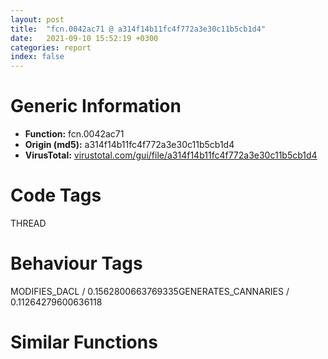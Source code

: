 ```yaml
---
layout: post
title:  "fcn.0042ac71 @ a314f14b11fc4f772a3e30c11b5cb1d4"
date:   2021-09-10 15:52:19 +0300
categories: report
index: false
---
```


# Generic Information
- **Function:** fcn.0042ac71
- **Origin (md5):** a314f14b11fc4f772a3e30c11b5cb1d4
- **VirusTotal:** [virustotal.com/gui/file/a314f14b11fc4f772a3e30c11b5cb1d4][virustotal_ref]

# Code Tags
<span class="tag" id="THREAD">THREAD</span>


# Behaviour Tags
<span class="bhv-tag" id="MODIFIES_DACL">MODIFIES_DACL / 0.1562800663769335</span><span class="bhv-tag" id="GENERATES_CANNARIES">GENERATES_CANNARIES / 0.11264279600636118</span>

# Similar Functions
<script type="text/javascript" src="https://www.gstatic.com/charts/loader.js"></script>
<script type="text/javascript">

    google.charts.load('current', {'packages':['corechart']});
    google.charts.setOnLoadCallback(drawChart);

    function drawChart() {
    var data = new google.visualization.DataTable();
        data.addColumn('number', 'X');
        data.addColumn('number', 'Y');
        data.addColumn({type: 'string', role: 'tooltip', 'p': {'html': true}});
        data.addColumn({'type': 'string', 'role': 'style'});
        
        data.addRows([
    [-105.1242904663086, -189.48851013183594, '<b><a href="/report/fcn.0042ac71@a314f14b11fc4f772a3e30c11b5cb1d4">fcn.0042ac71</a><br>@a314f14b11fc4f772a3e30c11b5cb1d4</b><br>', 'point { fill-color: #e0440e; }'],
[-66.89827728271484, -105.40121459960938, '<b><a href="/report/fcn.0042ac71@b8b9cf6862b0d68d10750002e5baaf97">fcn.0042ac71</a><br>@b8b9cf6862b0d68d10750002e5baaf97</b><br>', 'null'],
[-187.03846740722656, -273.5187683105469, '<b><a href="/report/fcn.0042d4bf@96a869ae624ddb4834a1d5a829f85469">fcn.0042d4bf</a><br>@96a869ae624ddb4834a1d5a829f85469</b><br>', 'null'],
[-139.43833923339844, -40.493289947509766, '<b><a href="/report/fcn.0042ac71@9571c7458fae91969aaed3955e433f49">fcn.0042ac71</a><br>@9571c7458fae91969aaed3955e433f49</b><br>', 'null'],
[-3.4616684913635254, 123.65243530273438, '<b><a href="/report/fcn.0042e206@a314f14b11fc4f772a3e30c11b5cb1d4">fcn.0042e206</a><br>@a314f14b11fc4f772a3e30c11b5cb1d4</b><br>', 'null'],
[-224.5797882080078, -71.19628143310547, '<b><a href="/report/fcn.0042ac71@146b14fc12cf789043a79d4f548a23bf">fcn.0042ac71</a><br>@146b14fc12cf789043a79d4f548a23bf</b><br>', 'null'],
[-75.36039733886719, 91.78337097167969, '<b><a href="/report/fcn.0042e206@e83552e81a6f265fd7baa50402d3d47d">fcn.0042e206</a><br>@e83552e81a6f265fd7baa50402d3d47d</b><br>', 'null'],
[91.25794982910156, 69.13436126708984, '<b><a href="/report/fcn.0042c05a@e16f74a2849182d98050864255e902f8">fcn.0042c05a</a><br>@e16f74a2849182d98050864255e902f8</b><br>', 'null'],
[-150.9610137939453, -121.69213104248047, '<b><a href="/report/fcn.0042ac71@c6d5547a6b11db0106596d8a93b709be">fcn.0042ac71</a><br>@c6d5547a6b11db0106596d8a93b709be</b><br>', 'null'],
[-11.677513122558594, 41.55331802368164, '<b><a href="/report/fcn.0042e206@146b14fc12cf789043a79d4f548a23bf">fcn.0042e206</a><br>@146b14fc12cf789043a79d4f548a23bf</b><br>', 'null'],
[-219.76043701171875, -163.76634216308594, '<b><a href="/report/fcn.0042ac71@3d7f25d788af3e7f7707a736ac852465">fcn.0042ac71</a><br>@3d7f25d788af3e7f7707a736ac852465</b><br>', 'null'],

        ]);

    var options = {
        title: 'Similarity Plot',
        legend: 'none',
        colors: ['#dedbd9', '#e6693e', '#ec8f6e', '#f3b49f', '#f6c7b6'],
        tooltip: {isHtml: true, trigger: 'both'},
        explorer: {
        actions: ["dragToZoom", "rightClickToReset"],
        },
        chartArea: {
        width: '80%',
        height: '80%'
        },
        width: '100%',
        height: '100%'
    };

    var chart = new google.visualization.ScatterChart(document.getElementById('chart_div'));

    chart.draw(data, options);
    }
    
</script>


<div id="chart_div" style="width: 100%px; height: 100%;"></div>

# Disassembled Code
{% highlight nasm %}

push ebp
mov ebp, esp
sub esp, 0x20
push ebx
push esi
push edi
mov esi, eax
push esi
push dword[0x47673c]
xor ebx, ebx
push dword[0x476578]
push ebx
call fcn.0043a48f
add esp, 0x10
cmp esi, ebx
je 0x42ac9b
lea ebx, [esi+0x64]
call dword[sym.imp.KERNEL32.dll_GetCurrentThreadId]
push eax
call fcn.00404164
mov edi, eax
mov eax, dword[edi+8]
xor ecx, ecx
test eax, eax
jle 0x42acc1
mov edx, dword[edi+4]
cmp dword[edx], ebx
je 0x42acc4
inc ecx
add edx, 4
cmp ecx, eax
jl 0x42acb5
or ecx, 0xffffffff
cmp ecx, 0xffffffff
je 0x42acf8
test ecx, ecx
js 0x42acf8
cmp ecx, eax
jge 0x42acf8
lea edx, [eax-1]
cmp ecx, edx
je 0x42acf5
mov edx, dword[edi+4]
sub eax, ecx
shl eax, 2
lea ecx, [edx+ecx*4]
lea edx, [eax-4]
push edx
lea edx, [ecx+4]
push edx
push eax
push ecx
call fcn.00403d87
add esp, 0x10
dec dword[edi+8]
cmp dword[esi+0x74], 0
je 0x42ad30
mov eax, dword[esi+0x74]
push 0xfffffffffffffffc
push eax
call dword[sym.imp.USER32.dll_GetWindowLongW]
mov eax, dword[esi+0x8c]
mov ecx, dword[esi+0x74]
push eax
push 0xfffffffffffffffc
push ecx
call dword[sym.imp.USER32.dll_SetWindowLongW]
test eax, eax
je 0x42ad30
mov eax, dword[sym.imp.USER32.dll_DefWindowProcW]
and dword[esi+0x74], 0
mov dword[esi+0x8c], eax
call fcn.0042a915
fld qword[0x46f920]
fstp qword[ebp-0x14]
mov eax, dword[ebp+8]
fld qword[0x46f918]
and dword[eax], 0
fstp qword[ebp-0x1c]
fld qword[ebp-0x1c]
fsub qword[ebp-0x1c]
fld qword[ebp-0x1c]
fmul qword[0x46f910]
fsubp st(1)
fld qword[ebp-0x1c]
fmul qword[0x46f908]
fmul qword[ebp-0x1c]
fsubp st(1)
fld qword[ebp-0x1c]
fmul qword[ebp-0x14]
fsubp st(1)
fadd qword[0x46f900]
fstp qword[ebp-0x14]
mov dword[ebp-8], 0x29
mov dword[ebp-0x10], 0x37
mov dword[ebp+8], 0xc
mov dword[ebp-0x18], 0x31
mov eax, dword[ebp-0x18]
mov ecx, dword[ebp-0x10]
imul eax, ecx
mov ecx, dword[ebp-0x10]
imul eax, eax, 0xffffffd3
imul ecx, ecx, 0x37
sub eax, ecx
mov ecx, dword[ebp-8]
sub eax, ecx
add eax, dword[ebp-0x18]
mov ecx, dword[ebp+8]
lea eax, [eax+ecx+1]
mov dword[ebp-0x18], eax
mov eax, dword[ebp+8]
mov ecx, dword[ebp-8]
imul eax, ecx
mov ecx, dword[ebp+8]
sub eax, ecx
add eax, dword[ebp-0x10]
add eax, dword[ebp-0x10]
add eax, dword[ebp-8]
mov dword[ebp+8], eax
mov eax, dword[ebp-0x10]
mov eax, dword[ebp-8]
mov eax, dword[ebp+8]
mov ecx, dword[ebp-8]
cmp ecx, eax
jl 0x42adf2
mov eax, dword[ebp+8]
imul eax, eax, 0x5e
mov dword[ebp-8], eax
pop edi
pop esi
xor eax, eax
pop ebx
leave
ret 4

{% endhighlight %}

[virustotal_ref]: https://www.virustotal.com/gui/file/a314f14b11fc4f772a3e30c11b5cb1d4